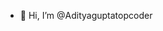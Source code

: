 - 👋 Hi, I’m @Adityaguptatopcoder

<!---
Adityaguptatopcoder/Adityaguptatopcoder is a ✨ special ✨ repository because its `README.md` (this file) appears on your GitHub profile.
You can click the Preview link to take a look at your changes.
--->
